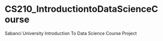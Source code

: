 # CS210_IntroductiontoDataScienceCourse
Sabanci University Introduction To Data Science Course Project
